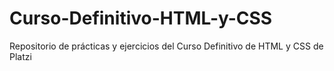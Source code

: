 # Curso-Definitivo-HTML-y-CSS
Repositorio de prácticas y ejercicios del Curso Definitivo de HTML y CSS de Platzi
